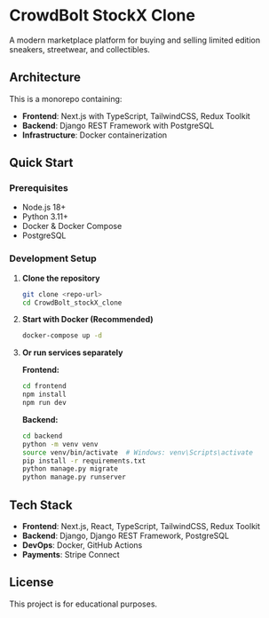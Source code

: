 # CrowdBolt StockX Clone

A modern marketplace platform for buying and selling limited edition sneakers, streetwear, and collectibles.

## Architecture

This is a monorepo containing:
- **Frontend**: Next.js with TypeScript, TailwindCSS, Redux Toolkit
- **Backend**: Django REST Framework with PostgreSQL
- **Infrastructure**: Docker containerization

## Quick Start

### Prerequisites
- Node.js 18+
- Python 3.11+
- Docker & Docker Compose
- PostgreSQL

### Development Setup

1. **Clone the repository**
   ```bash
   git clone <repo-url>
   cd CrowdBolt_stockX_clone
   ```

2. **Start with Docker (Recommended)**
   ```bash
   docker-compose up -d
   ```

3. **Or run services separately**

   **Frontend:**
   ```bash
   cd frontend
   npm install
   npm run dev
   ```

   **Backend:**
   ```bash
   cd backend
   python -m venv venv
   source venv/bin/activate  # Windows: venv\Scripts\activate
   pip install -r requirements.txt
   python manage.py migrate
   python manage.py runserver
   ```

## Tech Stack

- **Frontend**: Next.js, React, TypeScript, TailwindCSS, Redux Toolkit
- **Backend**: Django, Django REST Framework, PostgreSQL
- **DevOps**: Docker, GitHub Actions
- **Payments**: Stripe Connect

## License

This project is for educational purposes.
